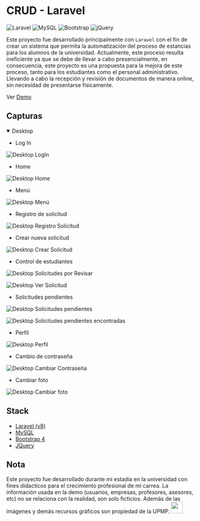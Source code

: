 # CRUD - Laravel 

![Laravel](https://img.shields.io/badge/laravel-%23FF2D20.svg?style=for-the-badge&logo=laravel&logoColor=white)
![MySQL](https://img.shields.io/badge/mysql-4479A1.svg?style=for-the-badge&logo=mysql&logoColor=white)
![Bootstrap](https://img.shields.io/badge/bootstrap-%238511FA.svg?style=for-the-badge&logo=bootstrap&logoColor=white)
![jQuery](https://img.shields.io/badge/jquery-%230769AD.svg?style=for-the-badge&logo=jquery&logoColor=white)

Este proyecto fue desarrollado principalmente con `Laravel` con el fin de crear un sistema que permita la automatización del proceso de estancias para los alumnos de la universidad.
Actualmente, este proceso resulta ineficiente ya que se debe de llevar a cabo presencialmente, en consecuencia, este proyecto es una propuesta para la mejora de este proceso, tanto para los estudiantes como el personal administrativo.
Llevando a cabo la recepción y revisión de documentos de manera online, sin necesidad de presentarse físicamente.

Ver [Demo](https://demo-vinculacion.infinityfreeapp.com/proyecto_vinculacion/public/auth/login)

## Capturas

<details open>
  <summary>Desktop</summary>
  
  - Log In

  ![Desktop LogIn](https://github.com/user-attachments/assets/5e947ab1-7ca3-4e9b-a098-a3572371a9db)


  - Home

  ![Desktop Home](https://github.com/user-attachments/assets/acd3656e-ee1d-4e73-a166-a54a6e72ca4d)


  - Menú

  ![Desktop Menú](https://github.com/user-attachments/assets/e6fb5825-c3fe-456e-ac49-bd8ad91afa07)


  - Registro de solicitud

  ![Desktop Registro Solicitud](https://github.com/user-attachments/assets/c09b5d83-7b5a-4b65-9d66-0cb2a3ea4fa0)
  

  - Crear nueva solicitud

  ![Desktop Crear Solicitud](https://github.com/user-attachments/assets/e4f37b33-4b9b-4676-9bc2-f7795f1d7ac3)


  - Control de estudiantes

  ![Desktop Solicitudes por Revisar](https://github.com/user-attachments/assets/c06ad48e-493a-45cf-906a-4ee003381da2)

  ![Desktop Ver Solicitud](https://github.com/user-attachments/assets/03702218-0e72-4cc2-8741-f50e1ba06034)

  
  - Solicitudes pendientes

  ![Desktop Solicitudes pendientes](https://github.com/user-attachments/assets/26e5a131-0ed5-4625-b887-aac9597e3cae)

  ![Desktop Solicitudes pendientes encontradas](https://github.com/user-attachments/assets/7ee09ef1-f221-480b-9356-36320cdd0fc9)

  - Perfil

  ![Desktop Perfil](https://github.com/user-attachments/assets/1df5414e-606c-494c-a839-ec7bc33a3318)


  - Cambio de contraseña

  ![Desktop Cambiar Contraseña](https://github.com/user-attachments/assets/1f663370-a150-4f1a-869b-a7d16f556145)


  - Cambiar foto

  ![Desktop Cambiar foto](https://github.com/user-attachments/assets/204db3b3-0b9e-43d4-a35a-1b85a44d3821)


</details>

## Stack

  - [Laravel (v8)](https://laravel.com/docs/8.x)
  - [MySQL](https://www.mysql.com/)
  - [Bootstrap 4](https://getbootstrap.com/docs/4.6/getting-started/introduction/)
  - [JQuery](https://jquery.com/)


## Nota

Este proyecto fue desarrollado durante mi estadía en la universidad con fines didacticos para el crecimiento profesional de mi carrea. 
La información usada en la demo (usuarios, empresas, profesores, asesores, etc) no se relaciona con la realidad, son solo ficticios.
Además de las imágenes y demás recursos gráficos son propiedad de la UPMP. <a href="http://metropoli.edu.mx/" target="blank"> <img src="https://lh5.googleusercontent.com/proxy/my6JbgZXi4d7vBcspZlzyaIKFvj2ybJZG2fyafn7IkZdKpLVo12jK_BVz8UJ6NAwreyuJuueXM_FTejkIMTFznJwaACDv4xMELpfP3qlw9OKEzjn" width="30px" height="auto"> </a>
